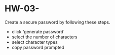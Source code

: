# HW-03-
Create a secure password by following these steps.
- click 'generate password'
- select the number of characters
- select character types
- copy password prompted